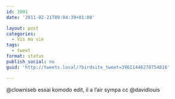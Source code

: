 ```yaml
---
id: 3091
date: '2011-02-21T09:04:39+01:00'

layout: post
categories:
  - Vis ma vie
tags:
  - tweet
format: status
publish_social: no
guid: 'http://tweets.local/?birdsite_tweet=39611446270754816'

---
```


@clowniseb essai komodo edit, il a l’air sympa cc @davidlouis